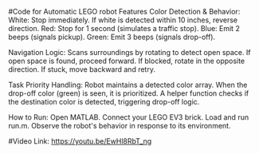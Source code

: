 #Code for Automatic LEGO robot
Features
Color Detection & Behavior:
  White: Stop immediately. If white is detected within 10 inches, reverse direction.
  Red: Stop for 1 second (simulates a traffic stop).
  Blue: Emit 2 beeps (signals pickup).
  Green: Emit 3 beeps (signals drop-off).

Navigation Logic:
  Scans surroundings by rotating to detect open space.
  If open space is found, proceed forward.
  If blocked, rotate in the opposite direction.
  If stuck, move backward and retry.

Task Priority Handling:
  Robot maintains a detected color array.
  When the drop-off color (green) is seen, it is prioritized.
  A helper function checks if the destination color is detected, triggering drop-off logic.

How to Run:
  Open MATLAB.
  Connect your LEGO EV3 brick.
  Load and run run.m.
  Observe the robot's behavior in response to its environment.



#Video Link: https://youtu.be/EwHl8RbT_ng
